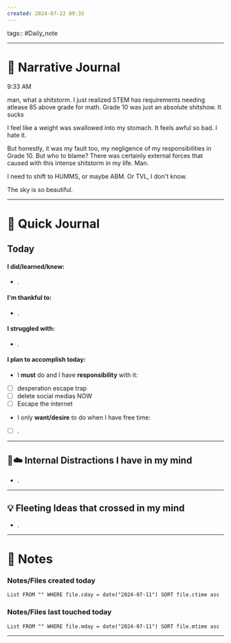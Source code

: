 ```yaml
---
created: 2024-07-22 09:33
---
```

tags:: #Daily_note

---
#  📝 Narrative Journal
9:33 AM

man, what a shitstorm. I just realized STEM has requirements needing atlease 85 above grade for math. Grade 10 was just an absolute shitshow. It sucks

I feel like a weight was swallowed into my stomach. It feels awful so bad. I hate it.

But honestly, it was my fault too, my negligence of my responsibilities in Grade 10. But who to blame? There was certainly external forces that caused with this intense shitstorm in my life. Man. 

I need to shift to HUMMS, or maybe ABM. Or TVL, I don't know. 

The sky is so beautiful. 

---
# 📝 Quick Journal

## Today
#### I did/learned/knew:
- .
#### I'm thankful to:
- .
#### I struggled with:
- .
#### I plan to accomplish today:
- I **must** do and I have **responsibility** with it:
- [ ] desperation escape trap
- [ ] delete social medias NOW
- [ ] Escape the internet
- I only **want/desire** to do when I have free time:
- [ ] .

---

## 🧠☁️ Internal Distractions I have in my mind
- . 

---

## 💡 Fleeting Ideas that crossed in my mind
- . 

---
# 📝 Notes

### Notes/Files created today
```dataview
List FROM "" WHERE file.cday = date("2024-07-11") SORT file.ctime asc
```

### Notes/Files last touched today
```dataview
List FROM "" WHERE file.mday = date("2024-07-11") SORT file.mtime asc
```

---